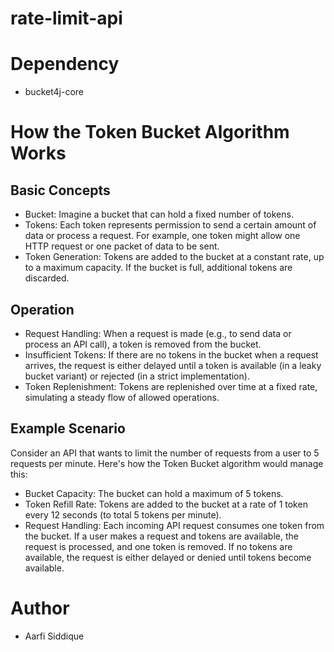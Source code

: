# rate-limit-api

# Dependency
* bucket4j-core

# How the Token Bucket Algorithm Works
## Basic Concepts
  * Bucket: Imagine a bucket that can hold a fixed number of tokens.
  * Tokens: Each token represents permission to send a certain amount of data or process a request. For example, one token might allow one HTTP request or one packet of data to be sent.
  * Token Generation: Tokens are added to the bucket at a constant rate, up to a maximum capacity. If the bucket is full, additional tokens are discarded.
## Operation
  * Request Handling: When a request is made (e.g., to send data or process an API call), a token is removed from the bucket.
  * Insufficient Tokens: If there are no tokens in the bucket when a request arrives, the request is either delayed until a token is available (in a leaky bucket variant) or rejected (in a strict implementation).
  * Token Replenishment: Tokens are replenished over time at a fixed rate, simulating a steady flow of allowed operations.
  
## Example Scenario
   Consider an API that wants to limit the number of requests from a user to 5 requests per minute. Here's how the Token Bucket algorithm would manage this:
  * Bucket Capacity: The bucket can hold a maximum of 5 tokens.
  * Token Refill Rate: Tokens are added to the bucket at a rate of 1 token every 12 seconds (to total 5 tokens per minute).
  * Request Handling: Each incoming API request consumes one token from the bucket.
If a user makes a request and tokens are available, the request is processed, and one token is removed.
If no tokens are available, the request is either delayed or denied until tokens become available.


# Author
* Aarfi Siddique
